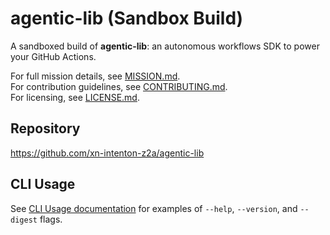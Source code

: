 # agentic-lib (Sandbox Build)

A sandboxed build of **agentic-lib**: an autonomous workflows SDK to power your GitHub Actions.

For full mission details, see [MISSION.md](../../MISSION.md).  
For contribution guidelines, see [CONTRIBUTING.md](../../CONTRIBUTING.md).  
For licensing, see [LICENSE.md](../../LICENSE.md).

## Repository
https://github.com/xn-intenton-z2a/agentic-lib  

## CLI Usage
See [CLI Usage documentation](docs/USAGE.md) for examples of `--help`, `--version`, and `--digest` flags.
